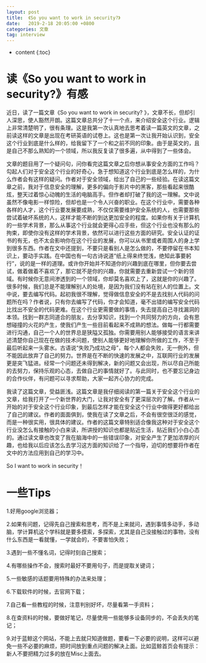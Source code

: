 ```yaml
---
layout: post
title:  《So you want to work in security?》
date:   2019-2-18 20:05:00 +0800
categories: 文章
tag: interview
---
```


* content
{:toc}

读《So you want to work in security?》有感
====================================
近日，读了一篇文章《So you want to work in security? 》，文章不长，但却引人深思，使人豁然开朗。这篇文章总共分了十一个点，来介绍安全这个行业。逻辑上非常清楚明了，很有条理。这是我第一次认真地去思考着读一篇英文的文章，之前读这样的文章是出现在考研英语的试卷上。这也是第一次让我开始认识到，安全这个行业到底是什么样的，给我留下了一个和之前不同的印象。由于是英文的，且是自己不那么熟知的一个领域，所以我反复读了很多遍，从中得到了一些体会。 

文章的题目用了一个疑问句，问你看完这篇文章之后你想从事安全方面的工作吗？勾起人们对于安全这个行业的好奇心，急于想知道这个行业到底是怎么样的，为什么作者会有这样的疑问。作者对于安全领域，给出了自己的一些经验。在读这篇文章之前，我对于信息安全的理解，更多的偏向于影片中的黑客，那些看起来很酷炫，整天过着惊心动魄的生活的电脑高手。但作者却打破了我的这一理解。文中说虽然不像电影一样惊险，但却也是一个令人兴奋的职业。在这个行业中，需要各种各样的人才，这个行业要发展要成熟，不仅仅需要维护安全系统的人，也需要那些尝试着破坏系统的人，这样才能不断的到达更加安全的程度。如果你有关于计算机的一些学术背景，那么从事这个行业就会更得心应手些，但这个行业也没有那么的拘束，即使你没有这样的学术背景，依然可以进行这些方面的研究。安全认证的证书的有无，也不太会影响你在这个行业的发展，你可以从书里或者周围人的身上学到很多东西。作者在文中还提到，不要只是看别人是怎么做的，不要停留在书本知识上，要动手实践。在中国也有一句古诗说道“纸上得来终觉浅，绝知此事要躬行”，说的是一样的道理。或许你开始并不知道你的兴趣到底在哪里，但你要去尝试，做着做着不喜欢了，那它就不是你的兴趣，你就需要去重新尝试一个新的领域。有时候你无意间渗透到的一个领域，你却莫名喜欢上了，这就是你的兴趣了。很多时候，我们总是不能理解别人的处境，是因为我们没有站在别人的位置上。文中说，要去编写代码。起初我很不理解，觉得做信息安全的不是去找别人代码的问题所在吗？作者说，只有你去编写了代码，你才会知道，毫不出错的编写安全代码比找出不安全的代码更难。在这个行业更需要做的事情，失去提高自己寻找漏洞的本领。找到一群志同道合的朋友，去分享知识，找到一个共同努力的方向，会有思想碰撞的火花的产生，使我们产生一些目前看起来不成熟的想法。做每一行都需要进行沟通，自己一个人的世界总是狭隘又孤独。你需要用别人能够接受的语言来讲述清楚你自己现在在做的技术问题，使别人能够更好地理解你所做的工作，不至于最后听起来一头雾水。古语说“失败乃成功之母”，每个人都会失败，无一例外，但不能因此放弃了自己的努力。世界是在不断的快速的发展之中，互联网行业的发展更是突飞猛进。经常一个问题还未得到解决，新的问题又会出现，所以尽自己所能的去努力，保持乐观的心态，去做自己的事情就好了。与此同时，也不要忘记身边的合作伙伴，有问题可以寻求帮助，大家一起齐心协力的完成。

我读了这篇文章，受益匪浅。这篇文章是我仔细阅读的第一篇关于安全这个行业的文章，给我打开了一个新世界的大门，让我对安全有了更深层次的了解。作者从一开始的对于安全这个行业印象，到最后怎样才能在安全这个行业中做得更好都给出了自己的建议。作者的面面俱到，使我在读了文章之后，不会有很空很泛的感觉，而是一种很实用，很具体的建议。作者的这篇文章特别适合像我这种对于安全这个行业没怎么有接触的小白来读，所讲授的知识也都是贴近生活，贴近我们小白心态的。通过读文章也改变了我在脑海中的一些错误印象，对安全产生了更加浓厚的兴趣，也给我以后应该怎么去学习这方面的知识给了一个指导，迫切的想要将作者在文中的方法应用到自己的学习中。

So I want to work in security！

一些Tips
====================================
1.好用google浏览器；

2.如果有问题，记得先自己搜索和思考，而不是上来就问，遇到事情多动手，多动脑，学计算机这个学科就是要多摸索，多探索，尤其是自己没接触过的事物，没有什么东西是一看就懂，一学就会的，不要害怕失败；

3.遇到一些不懂名词，记得时刻自己搜索；

4.有哪些操作不会，搜索时最好不要用句子，而是提取关键词；

5.一些敏感的话题要用特殊的办法来处理；

6.下载软件的时候，去官网下载；

7.自己看一些教程的时候，注意判别好坏，尽量看第一手资料；

8.在查资料的时候，要做好笔记，尽量使用一些能够多设备同步的，不会丢失的笔记；

9.对于蓝鲸这个网站，不能上去就只知道做题，要看一下必要的说明，这样可以避免一些不必要的麻烦，把时间放到重点问题的解决上面。比如蓝鲸首页会有提示：新人不要把精力过多的放在Misc上面去。